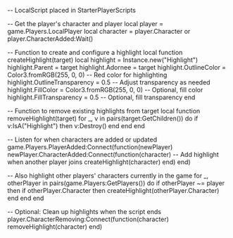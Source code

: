 -- LocalScript placed in StarterPlayerScripts

-- Get the player's character and player
local player = game.Players.LocalPlayer
local character = player.Character or player.CharacterAdded:Wait()

-- Function to create and configure a highlight
local function createHighlight(target)
    local highlight = Instance.new("Highlight")
    highlight.Parent = target
    highlight.Adornee = target
    highlight.OutlineColor = Color3.fromRGB(255, 0, 0)  -- Red color for highlighting
    highlight.OutlineTransparency = 0.5  -- Adjust transparency as needed
    highlight.FillColor = Color3.fromRGB(255, 0, 0)  -- Optional, fill color
    highlight.FillTransparency = 0.5  -- Optional, fill transparency
end

-- Function to remove existing highlights from target
local function removeHighlight(target)
    for _, v in pairs(target:GetChildren()) do
        if v:IsA("Highlight") then
            v:Destroy()
        end
    end
end

-- Listen for when characters are added or updated
game.Players.PlayerAdded:Connect(function(newPlayer)
    newPlayer.CharacterAdded:Connect(function(character)
        -- Add highlight when another player joins
        createHighlight(character)
    end)
end)

-- Also highlight other players' characters currently in the game
for _, otherPlayer in pairs(game.Players:GetPlayers()) do
    if otherPlayer ~= player then
        if otherPlayer.Character then
            createHighlight(otherPlayer.Character)
        end
    end
end

-- Optional: Clean up highlights when the script ends
player.CharacterRemoving:Connect(function(character)
    removeHighlight(character)
end)
